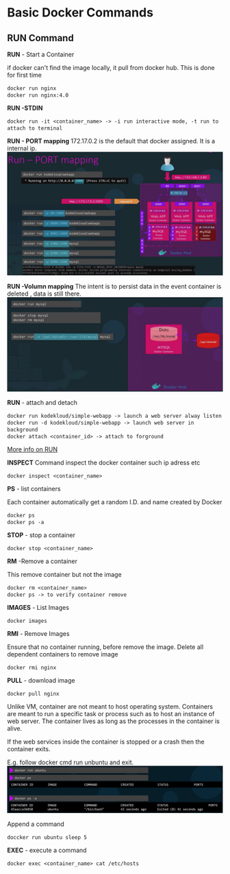 # Basic Docker Commands

## RUN Command

<b>RUN</b> - Start a Container

if docker can't find the image locally, it pull from docker hub. This is done for first time
```
docker run nginx
docker run nginx:4.0 
```

<b>RUN -STDIN</b>
```
docker run -it <container_name> -> -i run interactive mode, -t run to attach to terminal
```

<b>RUN - PORT mapping</b>
172.17.0.2 is the default that docker assigned. It is a internal ip.
![sc2](../imgs/sc2.JPG)

<b>RUN -Volumn mapping</b>
The intent is to persist data in the event container is deleted , data is still there.
![sc3.jpg](../imgs/sc3.JPG)

<b>RUN</b> - attach and detach
```
docker run kodekloud/simple-webapp -> launch a web server alway listen
docker run -d kodekloud/simple-webapp -> launch web server in background 
docker attach <container_id> -> attach to forground

```
[More info on RUN](https://docs.docker.com/engine/reference/commandline/run/)

<b>INSPECT</b>
Command inspect the docker container such ip adress etc
```
docker inspect <container_name>
```

<b>PS</b> - list containers

Each container automatically get a random I.D. and name created by Docker
```
docker ps
docker ps -a
```

<b>STOP</b> - stop a container
```
docker stop <container_name>
```

<b>RM</b> -Remove a container

This remove container but not the image
```
docker rm <container_name>
docker ps -> to verify container remove
```

<b>IMAGES</b> - List Images
```
docker images
```

<b>RMI</b> - Remove Images

Ensure that no container running, before remove the image. Delete all dependent containers to remove image
```
docker rmi nginx
```

<b>PULL</b> - download image
```
docker pull nginx
```

Unlike VM, container are not meant to host operating system. Containers are meant to run a specific task or process such as to host an instance of web server. The container lives as long as the processes in the container is alive.

If the web services inside the container is stopped or a crash then the container exits.

 E.g. follow docker cmd run unbuntu and exit.
![sc1](../imgs/sc1.JPG)

Append a command 
```
doccker run ubuntu sleep 5
```

<b>EXEC</b> - execute a command
```
docker exec <container_name> cat /etc/hosts
```

